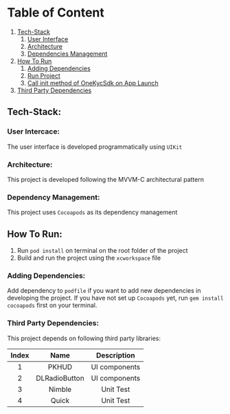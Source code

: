 # Table of Content

1. [Tech-Stack](#Tech-Stack)
    1. [User Interface](#User-Interface)
    2. [Architecture](#Architecture)
    3. [Dependencies Management](#Dependency-Management)
3. [How To Run](#How-To-Run)
    1. [Adding Dependencies](#Adding-Dependencies)
    2. [Run Project](#Run-Project)
    3. [Call init method of OneKycSdk on App Launch](#Call-Init-Method)
4. [Third Party Dependencies](#Third-Party-Dependencies)


## Tech-Stack: <a name="Tech-Stack"></a>


### User Intercace: <a name="User-Interface"></a>
The user interface is developed programmatically using `UIKit`


### Architecture: <a name="Architecture"></a>
This project is developed following the MVVM-C architectural pattern


### Dependency Management: <a name="Dependency-Management"></a>
This project uses `Cocoapods` as its dependency management


## How To Run: <a name="How-To-Integrate"></a>
1. Run `pod install` on terminal on the root folder of the project
2. Build and run the project using the `xcworkspace` file


### Adding Dependencies: <a name="Adding-Dependencies"></a>
Add dependency to `podfile` if you want to add new dependencies in developing the project. If you have not set up `Cocoapods` yet, run `gem install cocoapods` first on your terminal. 


### Third Party Dependencies: <a name="Third-Party-Dependencies"></a>
This project depends on following third party libraries:

| Index |                          Name                          |                  Description               |
|:-----:|:------------------------------------------------------:|:------------------------------------------:|
|   1   |                          PKHUD                         |                 UI components              |
|   2   |                      DLRadioButton                     |                 UI components              |
|   3   |                          Nimble                        |                   Unit Test                |
|   4   |                          Quick                         |                   Unit Test                |
